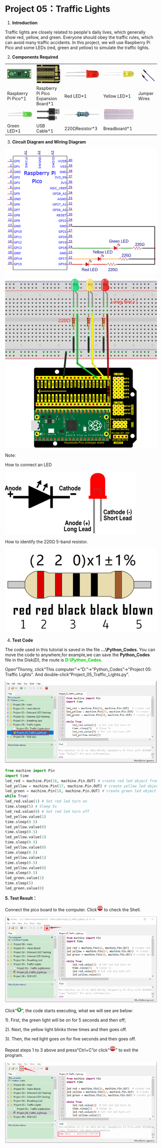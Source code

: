 # Project 05：Traffic Lights

1.  **Introduction**

Traffic lights are closely related to people's daily lives, which generally show red, yellow, and green. Everyone should obey the traffic rules, which can avoid many traffic accidents. In this project, we will use Raspberry Pi Pico and some LEDs (red, green and yellow) to simulate the traffic lights.

2.  **Components Required**

<table>
<tbody>
<tr class="odd">
<td><img src="https://raw.githubusercontent.com/keyestudio/KS3025-KS3025F-Keyestudio-Raspberry-Pi-Pico-Learning-Kit-Complete-Edition-Raspberry-Pi/master/media/b18fe281156b29c44796f72222718d58.jpeg"  /></td>
<td><img src="https://raw.githubusercontent.com/keyestudio/KS3025-KS3025F-Keyestudio-Raspberry-Pi-Pico-Learning-Kit-Complete-Edition-Raspberry-Pi/master/media/bbed91c0b45fcafc7e7163bfeabf68f9.png" /></td>
<td><img src="https://raw.githubusercontent.com/keyestudio/KS3025-KS3025F-Keyestudio-Raspberry-Pi-Pico-Learning-Kit-Complete-Edition-Raspberry-Pi/master/media/afa6edd3ff90b027a6f43995a6fb15a2.png"/></td>
<td><img src="https://raw.githubusercontent.com/keyestudio/KS3025-KS3025F-Keyestudio-Raspberry-Pi-Pico-Learning-Kit-Complete-Edition-Raspberry-Pi/master/media/0c1b0f91b4e56bcbc235d06b48809ac9.png"  /></td>
<td><img src="https://raw.githubusercontent.com/keyestudio/KS3025-KS3025F-Keyestudio-Raspberry-Pi-Pico-Learning-Kit-Complete-Edition-Raspberry-Pi/master/media/c801a7baee258ff7f5f28ac6e9a7097b.png" /></td>
</tr>
<tr class="even">
<td>Raspberry Pi Pico*1</td>
<td>Raspberry Pi Pico Expansion Board*1</td>
<td>Red LED*1</td>
<td>Yellow LED*1</td>
<td>Jumper Wires</td>
</tr>
<tr class="odd">
<td><img src="https://raw.githubusercontent.com/keyestudio/KS3025-KS3025F-Keyestudio-Raspberry-Pi-Pico-Learning-Kit-Complete-Edition-Raspberry-Pi/master/media/6c688493b558ed5f3e90e7dab38cbd93.png" /></td>
<td><img src="https://raw.githubusercontent.com/keyestudio/KS3025-KS3025F-Keyestudio-Raspberry-Pi-Pico-Learning-Kit-Complete-Edition-Raspberry-Pi/master/media/7dcbd02995be3c142b2f97df7f7c03ce.png" /></td>
<td><img src="https://raw.githubusercontent.com/keyestudio/KS3025-KS3025F-Keyestudio-Raspberry-Pi-Pico-Learning-Kit-Complete-Edition-Raspberry-Pi/master/media/098a2730d0b0a2a4b2079e0fc87fd38b.png"  /></td>
<td><img src="https://raw.githubusercontent.com/keyestudio/KS3025-KS3025F-Keyestudio-Raspberry-Pi-Pico-Learning-Kit-Complete-Edition-Raspberry-Pi/master/media/b57b4057770f0bcc43f037c0ab8e1c41.png" /></td>
<td></td>
</tr>
<tr class="even">
<td>Green LED*1</td>
<td>USB Cable*1</td>
<td>220ΩResistor*3</td>
<td>Breadboard*1</td>
<td></td>
</tr>
</tbody>
</table>

3.  **Circuit Diagram and Wiring Diagram**

![](../media/4cf2ad735b0df82d62a5fcdb19ebf3c0.png)

![](../media/98f9db025163638c33095cbd16abe7e7.png)

Note:

How to connect an LED

![](../media/42ff6f405dfa128593827de5aa03e94b.png)

How to identify the 220Ω 5-band resistor.

![](../media/55c0199544e9819328f6d5778f10d7d0.png)

4.  **Test Code**

The code used in this tutorial is saved in the file **...\\Python_Codes**. You can move the code to anywhere,for example,we can save the **Python_Codes** file in the Disk(D), the route is <span style="color: rgb(0, 209, 0);">**D:\\Python_Codes**</span>.

Open“Thonny, click“This computer”→“D:”→“Python_Codes”→"Project 05: Traffic Lights”. And double-click“Project\_05\_Traffic\_Lights.py”.

![](../media/23e79112920bc111a9bc621dc75162a0.png)

```python
from machine import Pin
import time
led_red = machine.Pin(16, machine.Pin.OUT) # create red led object from Pin 16, Set Pin 16 to output
led_yellow = machine.Pin(17, machine.Pin.OUT) # create yellow led object from Pin 17, Set Pin 17 to output
led_green = machine.Pin(18, machine.Pin.OUT) # create green led object from Pin 18, Set Pin 18 to output
while True:
led_red.value(1) # Set red led turn on
time.sleep(5) # Sleep 5s
led_red.value(0) # Set red led turn off
led_yellow.value(1)
time.sleep(0.5)
led_yellow.value(0)
time.sleep(0.5)
led_yellow.value(1)
time.sleep(0.5)
led_yellow.value(0)
time.sleep(0.5)
led_yellow.value(1)
time.sleep(0.5)
led_yellow.value(0)
time.sleep(0.5)
led_green.value(1)
time.sleep(5)
led_green.value(0)
```


**5. Test Result：**

Connect the pico board to the computer. Click![](../media/27451c8a9c13e29d02bc0f5831cfaf1f.png) to check the Shell.

![](/media/914349b7c46f99b24beaada57db00815.png)

Click“![](../media/da852227207616ccd9aff28f19e02690.png)”, the code starts executing, what we will see are below:

1). First, the green light will be on for 5 seconds and then off; 

2). Next, the yellow light blinks three times and then goes off. 

3). Then, the red light goes on for five seconds and then goes off. 
    
Repeat steps 1 to 3 above and press“Ctrl+C”or click“![](../media/27451c8a9c13e29d02bc0f5831cfaf1f.png)” to exit the program.

![](../media/ff8674d60cc99a8c3bbef24bf65ae20c.png)
